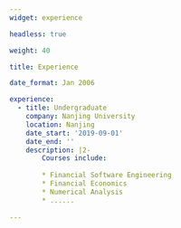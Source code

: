 ```yaml
---
widget: experience

headless: true

weight: 40

title: Experience

date_format: Jan 2006

experience:
  - title: Undergraduate
    company: Nanjing University
    location: Nanjing
    date_start: '2019-09-01'
    date_end: ''
    description: |2-
        Courses include:
        
        * Financial Software Engineering
        * Financial Economics
        * Numerical Analysis
        * ......
        
---
```

